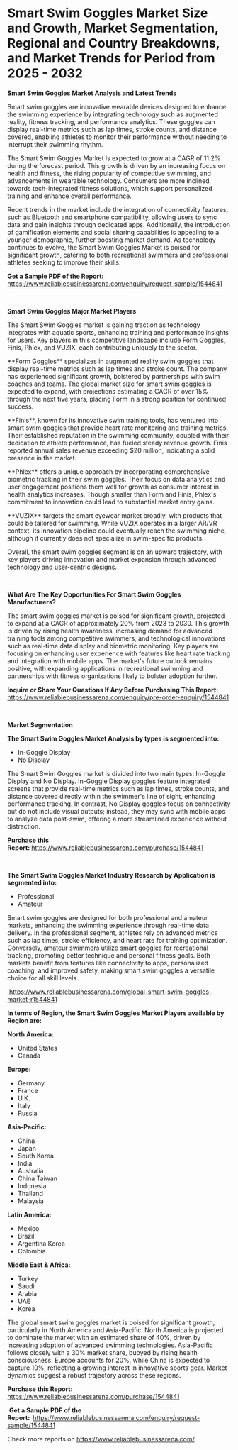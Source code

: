 <p><h1>Smart Swim Goggles Market Size and Growth, Market Segmentation, Regional and Country Breakdowns, and Market Trends for Period from 2025 -  2032</h1></p><p><strong>Smart Swim Goggles Market Analysis and Latest Trends</strong></p>
<p><p>Smart swim goggles are innovative wearable devices designed to enhance the swimming experience by integrating technology such as augmented reality, fitness tracking, and performance analytics. These goggles can display real-time metrics such as lap times, stroke counts, and distance covered, enabling athletes to monitor their performance without needing to interrupt their swimming rhythm.</p><p>The Smart Swim Goggles Market is expected to grow at a CAGR of 11.2% during the forecast period. This growth is driven by an increasing focus on health and fitness, the rising popularity of competitive swimming, and advancements in wearable technology. Consumers are more inclined towards tech-integrated fitness solutions, which support personalized training and enhance overall performance.</p><p>Recent trends in the market include the integration of connectivity features, such as Bluetooth and smartphone compatibility, allowing users to sync data and gain insights through dedicated apps. Additionally, the introduction of gamification elements and social sharing capabilities is appealing to a younger demographic, further boosting market demand. As technology continues to evolve, the Smart Swim Goggles Market is poised for significant growth, catering to both recreational swimmers and professional athletes seeking to improve their skills.</p></p>
<p><strong>Get a Sample PDF of the Report:&nbsp;</strong> <a href="https://www.reliablebusinessarena.com/enquiry/request-sample/1544841?utm_campaign=3492&utm_medium=2&utm_source=Github&utm_content=ia&utm_term=04042025&utm_id=smart-swim-goggles">https://www.reliablebusinessarena.com/enquiry/request-sample/1544841</a></p>
<p>&nbsp;</p>
<p><strong>Smart Swim Goggles Major Market Players</strong></p>
<p><p>The Smart Swim Goggles market is gaining traction as technology integrates with aquatic sports, enhancing training and performance insights for users. Key players in this competitive landscape include Form Goggles, Finis, Phlex, and VUZIX, each contributing uniquely to the sector.</p><p>**Form Goggles** specializes in augmented reality swim goggles that display real-time metrics such as lap times and stroke count. The company has experienced significant growth, bolstered by partnerships with swim coaches and teams. The global market size for smart swim goggles is expected to expand, with projections estimating a CAGR of over 15% through the next five years, placing Form in a strong position for continued success.</p><p>**Finis**, known for its innovative swim training tools, has ventured into smart swim goggles that provide heart rate monitoring and training metrics. Their established reputation in the swimming community, coupled with their dedication to athlete performance, has fueled steady revenue growth. Finis reported annual sales revenue exceeding $20 million, indicating a solid presence in the market.</p><p>**Phlex** offers a unique approach by incorporating comprehensive biometric tracking in their swim goggles. Their focus on data analytics and user engagement positions them well for growth as consumer interest in health analytics increases. Though smaller than Form and Finis, Phlex's commitment to innovation could lead to substantial market entry gains.</p><p>**VUZIX** targets the smart eyewear market broadly, with products that could be tailored for swimming. While VUZIX operates in a larger AR/VR context, its innovation pipeline could eventually reach the swimming niche, although it currently does not specialize in swim-specific products.</p><p>Overall, the smart swim goggles segment is on an upward trajectory, with key players driving innovation and market expansion through advanced technology and user-centric designs.</p></p>
<p>&nbsp;</p>
<p><strong>What Are The Key Opportunities For Smart Swim Goggles Manufacturers?</strong></p>
<p><p>The smart swim goggles market is poised for significant growth, projected to expand at a CAGR of approximately 20% from 2023 to 2030. This growth is driven by rising health awareness, increasing demand for advanced training tools among competitive swimmers, and technological innovations such as real-time data display and biometric monitoring. Key players are focusing on enhancing user experience with features like heart rate tracking and integration with mobile apps. The market's future outlook remains positive, with expanding applications in recreational swimming and partnerships with fitness organizations likely to bolster adoption further.</p></p>
<p><strong>Inquire or Share Your Questions If Any Before Purchasing This Report:</strong> <a href="https://www.reliablebusinessarena.com/enquiry/pre-order-enquiry/1544841?utm_campaign=3492&utm_medium=2&utm_source=Github&utm_content=ia&utm_term=04042025&utm_id=smart-swim-goggles">https://www.reliablebusinessarena.com/enquiry/pre-order-enquiry/1544841</a></p>
<p>&nbsp;</p>
<p><strong>Market Segmentation</strong></p>
<p><strong>The Smart Swim Goggles Market Analysis by types is segmented into:</strong></p>
<p><ul><li>In-Goggle Display</li><li>No Display</li></ul></p>
<p><p>The Smart Swim Goggles market is divided into two main types: In-Goggle Display and No Display. In-Goggle Display goggles feature integrated screens that provide real-time metrics such as lap times, stroke counts, and distance covered directly within the swimmer's line of sight, enhancing performance tracking. In contrast, No Display goggles focus on connectivity but do not include visual outputs; instead, they may sync with mobile apps to analyze data post-swim, offering a more streamlined experience without distraction.</p></p>
<p><strong>Purchase this Report:&nbsp;</strong><a href="https://www.reliablebusinessarena.com/purchase/1544841?utm_campaign=3492&utm_medium=2&utm_source=Github&utm_content=ia&utm_term=04042025&utm_id=smart-swim-goggles">https://www.reliablebusinessarena.com/purchase/1544841</a></p>
<p>&nbsp;</p>
<p><strong>The Smart Swim Goggles Market Industry Research by Application is segmented into:</strong></p>
<p><ul><li>Professional</li><li>Amateur</li></ul></p>
<p><p>Smart swim goggles are designed for both professional and amateur markets, enhancing the swimming experience through real-time data delivery. In the professional segment, athletes rely on advanced metrics such as lap times, stroke efficiency, and heart rate for training optimization. Conversely, amateur swimmers utilize smart goggles for recreational tracking, promoting better technique and personal fitness goals. Both markets benefit from features like connectivity to apps, personalized coaching, and improved safety, making smart swim goggles a versatile choice for all skill levels.</p></p>
<p><a href="https://www.reliablebusinessarena.com/global-smart-swim-goggles-market-r1544841?utm_campaign=3492&utm_medium=2&utm_source=Github&utm_content=ia&utm_term=04042025&utm_id=smart-swim-goggles">&nbsp;https://www.reliablebusinessarena.com/global-smart-swim-goggles-market-r1544841</a></p>
<p><strong>In terms of Region, the Smart Swim Goggles Market Players available by Region are:</strong></p>
<p>
    <p> <strong> North America: </strong>
        <ul>
            <li>United States</li>
            <li>Canada</li>
        </ul>
        </p> 
    <p> <strong> Europe: </strong>
        <ul>
            <li>Germany</li>
            <li>France</li>
            <li>U.K.</li>
            <li>Italy</li>
            <li>Russia</li>
        </ul>
        </p> 
    <p> <strong> Asia-Pacific: </strong>
        <ul>
            <li>China</li>
            <li>Japan</li>
            <li>South Korea</li>
            <li>India</li>
            <li>Australia</li>
            <li>China Taiwan</li>
            <li>Indonesia</li>
            <li>Thailand</li>
            <li>Malaysia</li>
        </ul>
        </p> 
    <p> <strong> Latin America: </strong>
        <ul>
            <li>Mexico</li>
            <li>Brazil</li>
            <li>Argentina Korea</li>
            <li>Colombia</li>
        </ul>
        </p> 
    <p> <strong> Middle East & Africa: </strong>
        <ul>
            <li>Turkey</li>
            <li>Saudi</li>
            <li>Arabia</li>
            <li>UAE</li>
            <li>Korea</li>
        </ul>
    </p>
    </p>
<p><p>The global smart swim goggles market is poised for significant growth, particularly in North America and Asia-Pacific. North America is projected to dominate the market with an estimated share of 40%, driven by increasing adoption of advanced swimming technologies. Asia-Pacific follows closely with a 30% market share, buoyed by rising health consciousness. Europe accounts for 20%, while China is expected to capture 10%, reflecting a growing interest in innovative sports gear. Market dynamics suggest a robust trajectory across these regions.</p></p>
<p><strong>Purchase this Report: </strong><a href="https://www.reliablebusinessarena.com/purchase/1544841?utm_campaign=3492&utm_medium=2&utm_source=Github&utm_content=ia&utm_term=04042025&utm_id=smart-swim-goggles">https://www.reliablebusinessarena.com/purchase/1544841</a></p>
<p>&nbsp;<strong>Get a Sample PDF of the Report:&nbsp;&nbsp;</strong><a href="https://www.reliablebusinessarena.com/enquiry/request-sample/1544841?utm_campaign=3492&utm_medium=2&utm_source=Github&utm_content=ia&utm_term=04042025&utm_id=smart-swim-goggles">https://www.reliablebusinessarena.com/enquiry/request-sample/1544841</a></p>
<p><strong></strong></p>
<p>Check more reports on <a href="https://www.reliablebusinessarena.com/?utm_campaign=3492&utm_medium=2&utm_source=Github&utm_content=ia&utm_term=04042025&utm_id=smart-swim-goggles">https://www.reliablebusinessarena.com/</a></p>